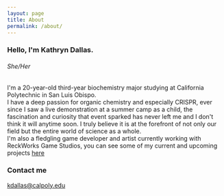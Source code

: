 ```yaml
---
layout: page
title: About
permalink: /about/
---
```

### Hello, I'm Kathryn Dallas.
###### She/Her

I'm a 20-year-old third-year biochemistry major studying at California Polytechnic in San Luis Obispo. <br>
I have a deep passion for organic chemistry and especially CRISPR, ever since I saw a live demonstration at a summer camp as a child, the fascination and curiosity that event sparked has never left me and I don't think it will anytime soon. I truly believe it is at the forefront of not only our field but the entire world of science as a whole. <br>
I'm also a fledgling game developer and artist currently working with ReckWorks Game Studios, you can see some of my current and upcoming projects [here](https://k-dallas.github.io/projects/) <br>

### Contact me

[kdallas@calpoly.edu](mailto:kdallas@calpoly.edu)
